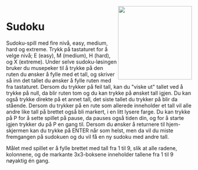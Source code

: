 <img align="right" width=200 src="https://idenyt-viivilla.imgix.net/sites/2/2022/06/sudoku.png?fm=png&ixlib=php-3.3.0&s=30aeae821137b7c1d6d69ad0d47fb591">

# Sudoku

Sudoku-spill med fire nivå, easy, medium, hard og extreme. Trykk på tastaturet for å velge nivå; E (easy), M (medium), H (hard), og X (extreme). Under selve sudoku-løsingen bruker du musepeker til å trykke på den ruten du ønsker å fylle med et tall, og skriver så inn det tallet du ønsker å fylle ruten med fra tastaturet. Dersom du trykker på feil tall, kan du "viske ut" tallet ved å trykke på null, da blir ruten tom og du kan trykke på ønsket tall igjen. Du kan også trykke direkte på et annet tall, det siste tallet du trykker på blir da stående. Dersom du trykker på en rute som allerede inneholder et tall vil alle andre like tall på brettet også bli markert, i en litt lysere farge. Du kan trykke på P for å sette spillet på pause, da pauses også tiden din, og for å starte igjen trykker du på P en gang til. Dersom du ønsker å returnere til hjem-skjermen kan du trykke på ENTER når som helst, men da vil du miste fremgangen på sudokuen og du vil få en ny sudoku med andre tall. 

Målet med spillet er å fylle brettet med tall fra 1 til 9, slik at alle radene, kolonnene, og de markante 3x3-boksene inneholder tallene fra 1 til 9 nøyaktig én gang. 